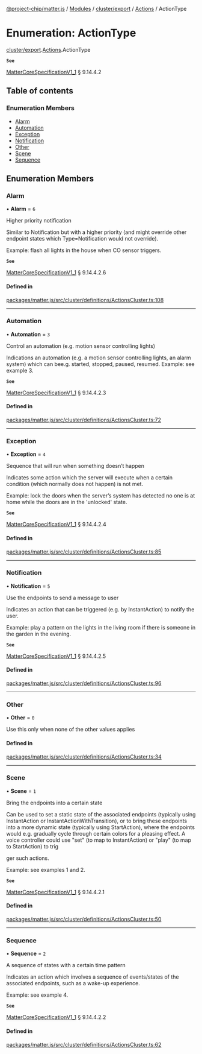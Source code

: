 [@project-chip/matter.js](../README.md) / [Modules](../modules.md) / [cluster/export](../modules/cluster_export.md) / [Actions](../modules/cluster_export.Actions.md) / ActionType

# Enumeration: ActionType

[cluster/export](../modules/cluster_export.md).[Actions](../modules/cluster_export.Actions.md).ActionType

**`See`**

[MatterCoreSpecificationV1_1](../interfaces/spec_export.MatterCoreSpecificationV1_1.md) § 9.14.4.2

## Table of contents

### Enumeration Members

- [Alarm](cluster_export.Actions.ActionType.md#alarm)
- [Automation](cluster_export.Actions.ActionType.md#automation)
- [Exception](cluster_export.Actions.ActionType.md#exception)
- [Notification](cluster_export.Actions.ActionType.md#notification)
- [Other](cluster_export.Actions.ActionType.md#other)
- [Scene](cluster_export.Actions.ActionType.md#scene)
- [Sequence](cluster_export.Actions.ActionType.md#sequence)

## Enumeration Members

### Alarm

• **Alarm** = ``6``

Higher priority notification

Similar to Notification but with a higher priority (and might override other endpoint states which
Type=Notification would not override).

Example: flash all lights in the house when CO sensor triggers.

**`See`**

[MatterCoreSpecificationV1_1](../interfaces/spec_export.MatterCoreSpecificationV1_1.md) § 9.14.4.2.6

#### Defined in

[packages/matter.js/src/cluster/definitions/ActionsCluster.ts:108](https://github.com/project-chip/matter.js/blob/16d5b0d/packages/matter.js/src/cluster/definitions/ActionsCluster.ts#L108)

___

### Automation

• **Automation** = ``3``

Control an automation (e.g. motion sensor controlling lights)

Indications an automation (e.g. a motion sensor controlling lights, an alarm system) which can bee.g.
started, stopped, paused, resumed. Example: see example 3.

**`See`**

[MatterCoreSpecificationV1_1](../interfaces/spec_export.MatterCoreSpecificationV1_1.md) § 9.14.4.2.3

#### Defined in

[packages/matter.js/src/cluster/definitions/ActionsCluster.ts:72](https://github.com/project-chip/matter.js/blob/16d5b0d/packages/matter.js/src/cluster/definitions/ActionsCluster.ts#L72)

___

### Exception

• **Exception** = ``4``

Sequence that will run when something doesn’t happen

Indicates some action which the server will execute when a certain condition (which normally does not
happen) is not met.

Example: lock the doors when the server’s system has detected no one is at home while the doors are in the
'unlocked' state.

**`See`**

[MatterCoreSpecificationV1_1](../interfaces/spec_export.MatterCoreSpecificationV1_1.md) § 9.14.4.2.4

#### Defined in

[packages/matter.js/src/cluster/definitions/ActionsCluster.ts:85](https://github.com/project-chip/matter.js/blob/16d5b0d/packages/matter.js/src/cluster/definitions/ActionsCluster.ts#L85)

___

### Notification

• **Notification** = ``5``

Use the endpoints to send a message to user

Indicates an action that can be triggered (e.g. by InstantAction) to notify the user.

Example: play a pattern on the lights in the living room if there is someone in the garden in the evening.

**`See`**

[MatterCoreSpecificationV1_1](../interfaces/spec_export.MatterCoreSpecificationV1_1.md) § 9.14.4.2.5

#### Defined in

[packages/matter.js/src/cluster/definitions/ActionsCluster.ts:96](https://github.com/project-chip/matter.js/blob/16d5b0d/packages/matter.js/src/cluster/definitions/ActionsCluster.ts#L96)

___

### Other

• **Other** = ``0``

Use this only when none of the other values applies

#### Defined in

[packages/matter.js/src/cluster/definitions/ActionsCluster.ts:34](https://github.com/project-chip/matter.js/blob/16d5b0d/packages/matter.js/src/cluster/definitions/ActionsCluster.ts#L34)

___

### Scene

• **Scene** = ``1``

Bring the endpoints into a certain state

Can be used to set a static state of the associated endpoints (typically using InstantAction or
InstantActionWithTransition), or to bring these endpoints into a more dynamic state (typically using
StartAction), where the endpoints would e.g. gradually cycle through certain colors for a pleasing effect. A
voice controller could use "set" (to map to InstantAction) or "play" (to map to StartAction) to trig

ger such actions.

Example: see examples 1 and 2.

**`See`**

[MatterCoreSpecificationV1_1](../interfaces/spec_export.MatterCoreSpecificationV1_1.md) § 9.14.4.2.1

#### Defined in

[packages/matter.js/src/cluster/definitions/ActionsCluster.ts:50](https://github.com/project-chip/matter.js/blob/16d5b0d/packages/matter.js/src/cluster/definitions/ActionsCluster.ts#L50)

___

### Sequence

• **Sequence** = ``2``

A sequence of states with a certain time pattern

Indicates an action which involves a sequence of events/states of the associated endpoints, such as a
wake-up experience.

Example: see example 4.

**`See`**

[MatterCoreSpecificationV1_1](../interfaces/spec_export.MatterCoreSpecificationV1_1.md) § 9.14.4.2.2

#### Defined in

[packages/matter.js/src/cluster/definitions/ActionsCluster.ts:62](https://github.com/project-chip/matter.js/blob/16d5b0d/packages/matter.js/src/cluster/definitions/ActionsCluster.ts#L62)
